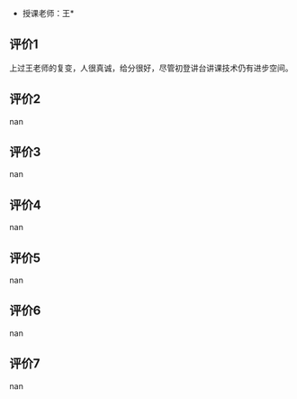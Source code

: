 - 授课老师：王* 

## 评价1

上过王老师的复变，人很真诚，给分很好，尽管初登讲台讲课技术仍有进步空间。
## 评价2

nan
## 评价3

nan
## 评价4

nan
## 评价5

nan
## 评价6

nan
## 评价7

nan
